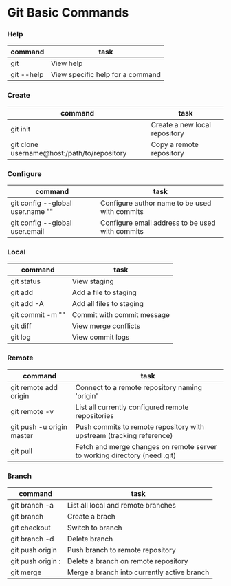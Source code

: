 # Git Basic Commands
### Help
command | task
--- | ---
git | View help
git <cmd> --help | View specific help for a command
### Create
command | task
--- | ---
git init | Create a new local repository
git clone username@host:/path/to/repository | Copy a remote repository
### Configure
command | task
--- | ---
git config --global user.name "<name>" | Configure author name to be used with commits
git config --global user.email <email> | Configure email address to be used with commits
### Local
command | task
--- | ---
git status | View staging
git add <file> | Add a file to staging
git add -A | Add all files to staging
git commit -m "<msg>" | Commit with commit message
git diff | View merge conflicts
git log | View commit logs
### Remote
command | task
--- | ---
git remote add origin <server> | Connect to a remote repository naming 'origin'
git remote -v | List all currently configured remote repositories
git push -u origin master | Push commits to remote repository with upstream (tracking reference)
git pull | Fetch and merge changes on remote server to working directory (need .git)
### Branch
command | task
--- | ---
git branch -a | List all local and remote branches
git branch <branch> | Create a brach
git checkout <branch> | Switch to branch
git branch -d <branch> | Delete branch
git push origin <branch> | Push branch to remote repository
git push origin :<branch> | Delete a branch on remote repository
git merge <branch> | Merge a branch into currently active branch
